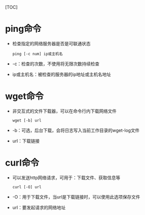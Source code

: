 [TOC]

# ping命令

- 检查指定的网络服务器是否是可联通状态

  `ping [-c num] ip或主机名`

- -c：检查的次数，不使用将无限次数持续检查

- ip或主机名：被检查的服务器的ip地址或主机名地址

# wget命令

- 非交互式的文件下载器，可以在命令行内下载网络文件

  `wget [-b] url`

- -b：可选，后台下载，会将日志写入当前工作目录的wget-log文件

- url：下载链接

# curl命令

- 可以发送http网络请求，可用于：下载文件、获取信息等

  `curl [-O] url`

- -O：用于下载文件，当url是下载链接时，可以使用此选项保存文件

- url：要发起请求的网络地址